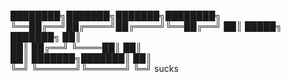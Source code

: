 ████████╗███████╗███████╗████████╗
╚══██╔══╝██╔════╝██╔════╝╚══██╔══╝
   ██║   █████╗  ███████╗   ██║   
   ██║   ██╔══╝  ╚════██║   ██║   
   ██║   ███████╗███████║   ██║   
   ╚═╝   ╚══════╝╚══════╝   ╚═╝   sucks